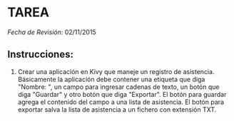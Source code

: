 # TAREA

*Fecha de Revisión*: 02/11/2015

## Instrucciones:
1. Crear una aplicación en Kivy que maneje un registro de asistencia. Básicamente la aplicación debe contener una etiqueta que diga "Nombre: ", un campo para ingresar cadenas de texto, un botón que diga "Guardar" y otro botón que diga "Exportar". El botón para guardar agrega el contenido del campo a una lista de asistencia. El botón para exportar salva la lista de asistencia a un fichero con extensión TXT.
